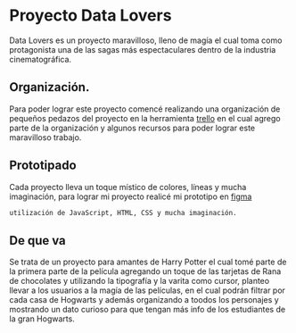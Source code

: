 # Proyecto Data Lovers

Data Lovers es un proyecto maravilloso, lleno de magía el cual toma como protagonista una de las sagas más espectaculares dentro de la industria cinematográfica.


## Organización.

Para poder lograr este proyecto comencé realizando una organización de pequeños pedazos del proyecto en la herramienta [trello](https://trello.com/b/PfJr0Mnf/data-lover) en el cual agrego parte de la organización y algunos recursos para poder lograr este maravilloso trabajo.

## Prototipado

Cada proyecto lleva un toque místico de colores, líneas y mucha imaginación, para lograr mi proyecto realicé mi prototipo en [figma](https://www.figma.com/file/Nb5x43dDAt1kf7wr3ukAtL/Data-Lovers?type=design&node-id=448-19&mode=design&t=KHT9bza55nfvctt4-0) 

```bash
utilización de JavaScript, HTML, CSS y mucha imaginación.
```


## De que va

Se trata de un proyecto para amantes de Harry Potter el cual tomé parte de la primera parte de la película agregando un toque de las tarjetas de Rana de chocolates y utilizando la tipografía y la varita como cursor, planteo llevar a los usuarios a la magía de las películas, en el cual podrán filtrar por cada casa de Hogwarts y además organizando a toodos los personajes y mostrando un dato curioso para que tengan más info de los estudiantes de la gran Hogwarts.


